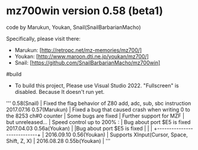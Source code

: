 <!-- コメント -->
# mz700win version 0.58 (beta1)
code by Marukun, Youkan, Snail(SnailBarbarianMacho)

Specifically, please visit there:
- Marukun: [http://retropc.net/mz-memories/mz700/]
- Youkan: [http://www.maroon.dti.ne.jp/youkan/mz700/]
- Snail: [https://github.com/SnailBarbarianMacho/mz700win]
  
#build   
  
- To build this project, Please use Visual Studio 2022. "Fullscreen" is disabled. Because It doesn't run yet.

'''
                          0.58(Snail)
                             | Fixed the flag behavior of Z80 add, adc, sub, sbc instruction 
2017.07.16 0.57(Marukun)     | Fixed a bug that caused crash when writing 0 to the 8253 ch#0 counter
| Some bugs are fixed        | Further support for MZF
| but unreleased...          | Speed control up to 200%
:                            | Bug about port $E5 is fixed
2017.04.03 0.56a(Youkan)     |
|Bug about port $E5 is fixed |
|                            |
+----------------------------+
|
2016.09.10 0.56(Youkan)
| Supports XInput(Cursor, Space, Shift, Z, X)
|
2016.08.28 0.55b(Youkan)
|
'''

